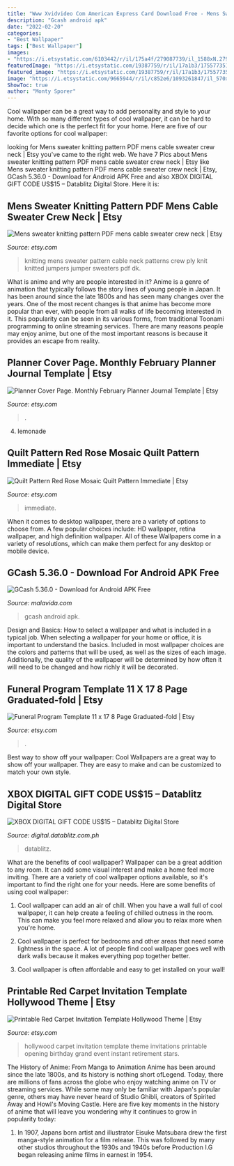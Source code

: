 ```yaml
---
title: "Www Xvidvideo Com American Express Card Download Free - Mens Sweater Knitting Pattern Pdf Mens Cable Sweater Crew Neck"
description: "Gcash android apk"
date: "2022-02-20"
categories:
- "Best Wallpaper"
tags: ["Best Wallpaper"]
images:
- "https://i.etsystatic.com/6103442/r/il/175a4f/279087739/il_1588xN.279087739.jpg"
featuredImage: "https://i.etsystatic.com/19387759/r/il/17a1b3/1755773518/il_794xN.1755773518_im5x.jpg"
featured_image: "https://i.etsystatic.com/19387759/r/il/17a1b3/1755773518/il_794xN.1755773518_im5x.jpg"
image: "https://i.etsystatic.com/9665944/r/il/c852e6/1093261847/il_570xN.1093261847_jm7u.jpg"
ShowToc: true
author: "Monty Sporer"
---
```



Cool wallpaper can be a great way to add personality and style to your home. With so many different types of cool wallpaper, it can be hard to decide which one is the perfect fit for your home. Here are five of our favorite options for cool wallpaper: 

	

		
looking for Mens sweater knitting pattern PDF mens cable sweater crew neck | Etsy you've came to the right web. We have 7 Pics about Mens sweater knitting pattern PDF mens cable sweater crew neck | Etsy like Mens sweater knitting pattern PDF mens cable sweater crew neck | Etsy, GCash 5.36.0 - Download for Android APK Free and also XBOX DIGITAL GIFT CODE US$15 – Datablitz Digital Store. Here it is:
		
    
## Mens Sweater Knitting Pattern PDF Mens Cable Sweater Crew Neck | Etsy

<img loading=lazy src="https://i.etsystatic.com/9665944/r/il/c852e6/1093261847/il_570xN.1093261847_jm7u.jpg" onerror="this.onerror=null;this.src='https://tse1.mm.bing.net/th?id=OIP.cL2iWVu82B5Aqgh6ZMwnOQHaKm&amp;pid=15.1';" alt="Mens sweater knitting pattern PDF mens cable sweater crew neck | Etsy">

_Source: etsy.com_

>knitting mens sweater pattern cable neck patterns crew ply knit knitted jumpers jumper sweaters pdf dk. 

	

What is anime and why are people interested in it?
Anime is a genre of animation that typically follows the story lines of young people in Japan. It has been around since the late 1800s and has seen many changes over the years. One of the most recent changes is that anime has become more popular than ever, with people from all walks of life becoming interested in it. This popularity can be seen in its various forms, from traditional Toonami programming to online streaming services. There are many reasons people may enjoy anime, but one of the most important reasons is because it provides an escape from reality.

    
## Planner Cover Page. Monthly February Planner Journal Template | Etsy

<img loading=lazy src="https://i.etsystatic.com/19387759/r/il/17a1b3/1755773518/il_794xN.1755773518_im5x.jpg" onerror="this.onerror=null;this.src='https://tse3.mm.bing.net/th?id=OIP.p8Yf3uKC1ngroFAxCuO6ewHaJ4&amp;pid=15.1';" alt="Planner Cover Page. Monthly February Planner Journal Template | Etsy">

_Source: etsy.com_

>. 

	

4. lemonade 

    
## Quilt Pattern Red Rose Mosaic Quilt Pattern Immediate | Etsy

<img loading=lazy src="https://i.etsystatic.com/6103442/r/il/175a4f/279087739/il_1588xN.279087739.jpg" onerror="this.onerror=null;this.src='https://tse3.mm.bing.net/th?id=OIP.sMIt4iMgGTHwqDyZWQxPrQHaHi&amp;pid=15.1';" alt="Quilt Pattern Red Rose Mosaic Quilt Pattern Immediate | Etsy">

_Source: etsy.com_

>immediate. 

	

When it comes to desktop wallpaper, there are a variety of options to choose from. A few popular choices include: HD wallpaper, retina wallpaper, and high definition wallpaper. All of these Wallpapers come in a variety of resolutions, which can make them perfect for any desktop or mobile device. 

    
## GCash 5.36.0 - Download For Android APK Free

<img loading=lazy src="https://imag.malavida.com/mvimgbig/download-fs/gcash-30408-5.jpg" onerror="this.onerror=null;this.src='https://tse2.mm.bing.net/th?id=OIP.Tu3H7IzHHLPNNVmW_s5tvQHaPo&amp;pid=15.1';" alt="GCash 5.36.0 - Download for Android APK Free">

_Source: malavida.com_

>gcash android apk. 

	

Design and Basics: How to select a wallpaper and what is included in a typical job.
When selecting a wallpaper for your home or office, it is important to understand the basics. Included in most wallpaper choices are the colors and patterns that will be used, as well as the sizes of each image. Additionally, the quality of the wallpaper will be determined by how often it will need to be changed and how richly it will be decorated.

    
## Funeral Program Template 11 X 17 8 Page Graduated-fold | Etsy

<img loading=lazy src="https://i.etsystatic.com/21657652/r/il/1c6828/2520668749/il_794xN.2520668749_19p0.jpg" onerror="this.onerror=null;this.src='https://tse2.mm.bing.net/th?id=OIP._Pj5d7_kr4fxLPqK8LKvfgHaF1&amp;pid=15.1';" alt="Funeral Program Template 11 x 17 8 Page Graduated-fold | Etsy">

_Source: etsy.com_

>. 

	

Best way to show off your wallpaper:
Cool Wallpapers are a great way to show off your wallpaper. They are easy to make and can be customized to match your own style.

    
## XBOX DIGITAL GIFT CODE US$15 – Datablitz Digital Store

<img loading=lazy src="https://cdn.shopify.com/s/files/1/0373/1675/5501/products/15_5ffd21ae-a0d0-4585-baee-01e49ed8f83d_1200x1200.png?v=1591081290" onerror="this.onerror=null;this.src='https://tse4.mm.bing.net/th?id=OIP.FJpjQd-oDWTrkNDB_G-w8gHaKT&amp;pid=15.1';" alt="XBOX DIGITAL GIFT CODE US$15 – Datablitz Digital Store">

_Source: digital.datablitz.com.ph_

>datablitz. 

	

What are the benefits of cool wallpaper?
Wallpaper can be a great addition to any room. It can add some visual interest and make a home feel more inviting. There are a variety of cool wallpaper options available, so it's important to find the right one for your needs. Here are some benefits of using cool wallpaper: 
1. Cool wallpaper can add an air of chill. When you have a wall full of cool wallpaper, it can help create a feeling of chilled outness in the room. This can make you feel more relaxed and allow you to relax more when you're home. 

2. Cool wallpaper is perfect for bedrooms and other areas that need some lightness in the space. A lot of people find cool wallpaper goes well with dark walls because it makes everything pop together better. 

3. Cool wallpaper is often affordable and easy to get installed on your wall!

    
## Printable Red Carpet Invitation Template Hollywood Theme | Etsy

<img loading=lazy src="https://i.etsystatic.com/10317050/r/il/4171a6/1398997869/il_fullxfull.1398997869_45rl.jpg" onerror="this.onerror=null;this.src='https://tse3.mm.bing.net/th?id=OIP.GfIa4H01lu5SGtXJ4n7F5wHaF9&amp;pid=15.1';" alt="Printable Red Carpet Invitation Template Hollywood Theme | Etsy">

_Source: etsy.com_

>hollywood carpet invitation template theme invitations printable opening birthday grand event instant retirement stars. 

	

The History of Anime: From Manga to Animation
Anime has been around since the late 1800s, and its history is nothing short ofLegend. Today, there are millions of fans across the globe who enjoy watching anime on TV or streaming services. While some may only be familiar with Japan's popular genre, others may have never heard of Studio Ghibli, creators of Spirited Away and Howl's Moving Castle. Here are five key moments in the history of anime that will leave you wondering why it continues to grow in popularity today:
1) In 1907, Japans born artist and illustrator Eisuke Matsubara drew the first manga-style animation for a film release. This was followed by many other studios throughout the 1930s and 1940s before Production I.G began releasing anime films in earnest in 1954.

